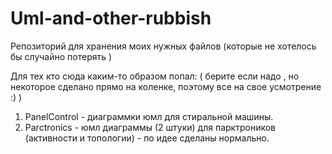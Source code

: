 # Uml-and-other-rubbish
Репозиторий для хранения моих нужных файлов (которые не хотелось бы случайно потерять )

Для тех кто сюда каким-то образом попал:  ( берите если надо , но некоторое сделано прямо на коленке, поэтому все на свое усмотрение :)  )
  1. PanelControl - диаграммки юмл для стиральной машины.
  2. Parctronics - юмл диаграммы (2 штуки) для парктроников (активности и топологии) - по идее сделаны нормально.
